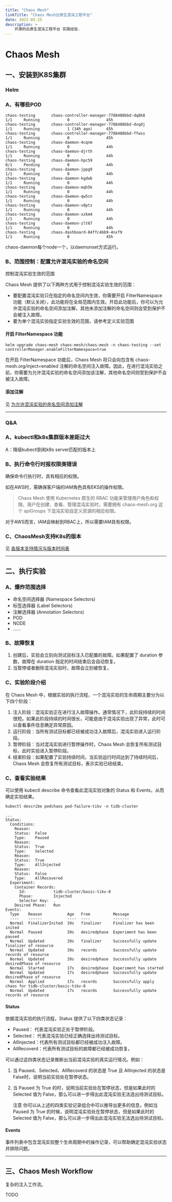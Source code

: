 ```yaml
---
title: "Chaos Mesh"
linkTitle: "Chaos Mesh云原生混沌工程平台" 
date: 2022-05-25
description: >
    开源的云原生混沌工程平台 实践经验.
---
```


# Chaos Mesh

## 一、安装到K8S集群

### Helm

### A、有哪些POD

```
chaos-testing       chaos-controller-manager-7788488bbd-dq8k8          1/1     Running            0                45h
chaos-testing       chaos-controller-manager-7788488bbd-dvqdj          1/1     Running            1 (34h ago)      45h
chaos-testing       chaos-controller-manager-7788488bbd-ffwss          1/1     Running            0                45h
chaos-testing       chaos-daemon-4cqnm                                 1/1     Running            0                44h
chaos-testing       chaos-daemon-djrth                                 1/1     Running            0                44h
chaos-testing       chaos-daemon-hpc59                                 0/1     Pending            0                44h
chaos-testing       chaos-daemon-jppg9                                 1/1     Running            0                44h
chaos-testing       chaos-daemon-kgdwb                                 1/1     Running            0                44h
chaos-testing       chaos-daemon-mqh5k                                 1/1     Running            0                44h
chaos-testing       chaos-daemon-qw5cn                                 1/1     Running            0                44h
chaos-testing       chaos-daemon-v8ptz                                 1/1     Running            0                44h
chaos-testing       chaos-daemon-xzkm4                                 1/1     Running            0                44h
chaos-testing       chaos-daemon-zlt67                                 1/1     Running            0                44h
chaos-testing       chaos-dashboard-84ffc4bb9-4nxf9                    1/1     Running            0                45h
```

chaos-daemon每个node一个，以daemonset方式运行。

### B、范围控制：配置允许混沌实验的命名空间

控制混沌实验生效的范围

Chaos Mesh 提供了以下两种方式用于控制混沌实验生效的范围：

* 要配置混沌实验只在指定的命名空间内生效，你需要开启 FilterNamespace 功能（默认关闭），此功能将在全局范围内生效。开启此功能后，你可以为允许混沌实验的命名空间添加注解，其他未添加注解的命名空间则会受到保护不会被注入故障。
* 要为单个混沌实验指定实验生效的范围，请参考定义实验范围

#### 开启 FilterNamespace 功能

    helm upgrade chaos-mesh chaos-mesh/chaos-mesh -n chaos-testing --set controllerManager.enableFilterNamespace=true

在开启 FilterNamespace 功能后，Chaos Mesh 将只会向包含有 chaos-mesh.org/inject=enabled 注解的命名空间注入故障。因此，在进行混沌实验之前，你需要为允许混沌实验的命名空间添加该注解，其他命名空间则受到保护不会被注入故障。

#### 添加注解

见 [为允许混沌实验的命名空间添加注解](https://chaos-mesh.org/zh/docs/configure-enabled-namespace/)

---

### Q&A

### A、kubectl和k8s集群版本差距过大

A：降级kubectl到和k8s server匹配的版本上

### B、执行命令行时报权限类错误

确保命令行执行时，具有相应的权限。

如在AWS时，需确保客户端的IAM角色具有EKS的操作权限。

> Chaos Mesh 使用 Kubernetes 原生的 RBAC 功能来管理用户角色和权限。用户在创建、查看、管理混沌实验时，需要拥有 chaos-mesh.org 这个 apiGroups 下混沌实验自定义资源的相应权限。

对于AWS而言，IAM会映射到RBAC上，所以需要IAM具有权限。

### C、ChaosMesh支持K8s的版本

见 [各版本支持情况与版本时间表​](https://chaos-mesh.org/zh/docs/supported-releases/)

---

## 二、执行实验

### A、爆炸范围选择

* 命名空间选择器 (Namespace Selectors)
* 标签选择器 (Label Selectors)
* 注解选择器 (Annotation Selectors)
* POD
* NODE
* ......

### B、故障恢复

1. 创建后，实验会立刻向测试目标注入已配置的故障。如果配置了 duration 参数，故障在 duration 指定的时间结束后会自动恢复。
2. 当暂停或者删除混沌实验时，故障会立刻被恢复。

### C、实验阶段介绍

在 Chaos Mesh 中，根据实验的执行流程，一个混沌实验的生命周期主要分为以下四个阶段：

1. 注入阶段：混沌实验正在进行注入故障操作。通常情况下，此阶段持续的时间很短。如果此阶段持续的时间很长，可能是由于混沌实验出现了异常，此时可以查看事件信息确定异常原因。
2. 运行阶段：当所有测试目标都已经被成功注入故障后，混沌实验进入运行阶段。
3. 暂停阶段：当对混沌实验进行暂停操作时，Chaos Mesh 会恢复所有测试目标，此时实验进入暂停阶段。
4. 结束阶段：如果配置了实验持续时间，当实验运行时间达到了持续时间后，Chaos Mesh 会恢复所有测试目标，表示实验已经结束。

### C、查看实验结果

可以使用 kubectl describe 命令查看此混沌实验对象的 Status 和 Events，从而确定实验结果。

    kubectl describe podchaos pod-failure-tikv -n tidb-cluster

```text
...
Status:
  Conditions:
    Reason:
    Status:  False
    Type:    Paused
    Reason:
    Status:  True
    Type:    Selected
    Reason:
    Status:  True
    Type:    AllInjected
    Reason:
    Status:  False
    Type:    AllRecovered
  Experiment:
    Container Records:
      Id:            tidb-cluster/basic-tikv-0
      Phase:         Injected
      Selector Key:  .
    Desired Phase:   Run
Events:
  Type    Reason           Age   From          Message
  ----    ------           ----  ----          -------
  Normal  FinalizerInited  39s   finalizer     Finalizer has been inited
  Normal  Paused           39s   desiredphase  Experiment has been paused
  Normal  Updated          39s   finalizer     Successfully update finalizer of resource
  Normal  Updated          39s   records       Successfully update records of resource
  Normal  Updated          39s   desiredphase  Successfully update desiredPhase of resource
  Normal  Started          17s   desiredphase  Experiment has started
  Normal  Updated          17s   desiredphase  Successfully update desiredPhase of resource
  Normal  Applied          17s   records       Successfully apply chaos for tidb-cluster/basic-tikv-0
  Normal  Updated          17s   records       Successfully update records of resource
```

#### Status

依据混沌实验的执行流程，Status 提供了以下四类状态记录：

* Paused： 代表混沌实验正处于暂停阶段。
* Selected： 代表混沌实验已经正确选择出待测试目标。
* AllInjected：代表所有测试目标都已经被成功注入故障。
* AllRecoverd：代表所有测试目标的故障都已经被成功恢复。

可以通过这四类状态记录推断出当前混沌实验的真实运行情况。例如：

1. 当 Paused、Selected、AllRecoverd 的状态是 True 且 AllInjected 的状态是 False时，说明当前实验处在暂停状态。
2. 当 Paused 为 True 的时，说明当前实验处在暂停状态，但是如果此时的 Selected 值为 False，那么可以进一步得出此混沌实验无法选出待测试目标。

 
    注意
    你可以从上述的四类实验记录组合中可以推导出更多的信息，例如当 Paused 为 True 的时候，说明混沌实验处在暂停状态，但是如果此时的 Selected 值为 False，那么可以进一步得出此混沌实验无法选出待测试目标。

#### Events

事件列表中包含混沌实验整个生命周期中的操作记录，可以帮助确定混沌实验状态并排除问题。

---

## 三、Chaos Mesh Workflow

复杂的注入工作流。

TODO